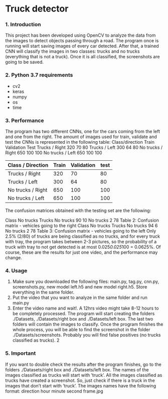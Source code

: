 # Truck detector

### 1. Introduction
This project has been developed using OpenCV to analyze the data from
the images to detect objects passing through a road. The program once is
running will start saving images of every car detected. After that, a trained
CNN will classify the images in two classes: trucks and no trucks (everything
that is not a truck). Once it is all classified, the screenshots are going to be
saved.
### 2. Python 3.7 requirements
* cv2
* keras
* numpy
* os
* time
### 3. Performance
The program has two different CNNs, one for the cars coming from the
left and one from the right. The amount of images used for train, validate
and test the CNNs is represented in the following table:
Class/direction Train Validation Test
Trucks / Right 320 70 80
Trucks / Left 300 64 80
No trucks / Right 650 100 100
No trucks / Left 650 100 100

Class / Direction | Train | Validation | test
----------------- | ----- | ---------- | -----
Trucks / Right | 320 | 70 | 80
Trucks / Left | 300 | 64 | 80
No trucks / Right | 650 | 100 | 100
No trucks / Left | 650 | 100 | 100


The confusion matrices obtained with the testing set are the following:

Class No trucks Trucks
No trucks 90 10
No trucks 2 78
Table 2: Confusion matrix - vehicles going to the right
Class No trucks Trucks
No trucks 94 6
No trucks 2 78
Table 3: Confusion matrix - vehicles going to the left
Only 2.5% (2/80) of trucks are being classified as no trucks, and for every
truck with tray, the program takes between 2-3 pictures, so the probability of
a truck with tray to not get detected is at most 0.025*0.025*100 = 0.0625%.
Of course, these are the results for just one video, and the performance may
change.
### 4. Usage
1. Make sure you downloaded the following files: main.py, tag.py, cnn.py,
screenshots.py, new model left.h5 and new model right.h5. Store everything in the same folder.
2. Put the video that you want to analyze in the same folder and run
main.py
3. Enter the video name and wait!. A 12hrs video might take 8-12 hours
to be completely processed. The program will start creating the folders ./Datasets, ./Datasets/right box and ./Datasets/left box. The last
two folders will contain the images to classify. Once the program finishes the whole process, you will be able to find the screenshot in the
folder ./Datasets/screenshots. Probably you will find false positives
(no trucks classified as trucks).
2
### 5. Important
If you want to double check the results after the program finishes, go to
the folders ./Datasets/right box and ./Datasets/left box. The names of the
images classified as trucks will start with ’truck’. All the images classified
as trucks have created a screenshot. So, just check if there is a truck in the
images that don’t start with ’truck’. The images names have the following
format:
direction hour minute second frame.jpg
